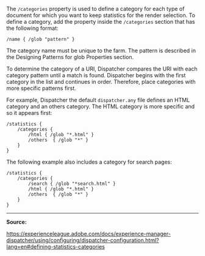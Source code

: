 The `/categories` property is used to define a category for each type of document for which you want to keep statistics for the render selection. To define a category, add the property inside the `/categories` section that has the following format:

```
/name { /glob "pattern" }
```

The category name must be unique to the farm. The pattern is described in the Designing Patterns for glob Properties section.

To determine the category of a URI, Dispatcher compares the URI with each category pattern until a match is found. Dispatcher begins with the first category in the list and continues in order. Therefore, place categories with more specific patterns first.

For example, Dispatcher the default `dispatcher.any` file defines an HTML category and an others category. The HTML category is more specific and so it appears first:

```
/statistics {
	/categories {
		/html { /glob "*.html" }
		/others  { /glob "*" }
	}
}
```

The following example also includes a category for search pages:

```
/statistics {
	/categories {
		/search { /glob "*search.html" }
		/html { /glob "*.html" }
		/others  { /glob "*" }
	}
}
```

---

**Source:**

https://experienceleague.adobe.com/docs/experience-manager-dispatcher/using/configuring/dispatcher-configuration.html?lang=en#defining-statistics-categories
